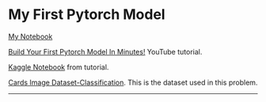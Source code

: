 # My First Pytorch Model

[My Notebook](./first-pytorch-model.ipynb)

[Build Your First Pytorch Model In Minutes!](https://www.youtube.com/watch?v=tHL5STNJKag) YouTube tutorial.

[Kaggle Notebook](https://www.kaggle.com/code/robikscube/train-your-first-pytorch-model-card-classifier) from tutorial.

[Cards Image Dataset-Classification](https://www.kaggle.com/datasets/gpiosenka/cards-image-datasetclassification/). This is the dataset used in this problem.

---
